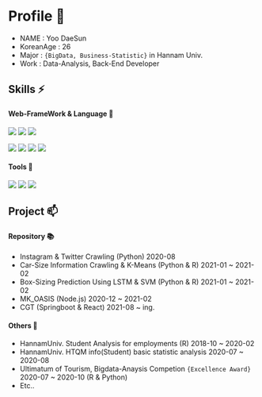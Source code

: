 # Profile 👋
- NAME : Yoo DaeSun
- KoreanAge : 26
- Major : `{BigData, Business-Statistic}` in Hannam Univ.
- Work : Data-Analysis, Back-End Developer 

## Skills ⚡
#### Web-FrameWork & Language 💭
<img src="https://img.shields.io/badge/Node.js-3DDC84?style=flat&logo=Node.js&logoColor=white"/> <img src="https://img.shields.io/badge/SpringBoot-6DB33F?style=flat&logo=Springboot&logoColor=Green&color=white"/>
<img src="https://img.shields.io/badge/React-3DDC84?style=flat&logo=React&logoColor=skyblue&color=darkblue"/>

<img src="https://img.shields.io/badge/JAVA-3DDC84?style=flat&logo=java&logoColor=red&color=white"/> <img src="https://img.shields.io/badge/JS-3DDC84?style=flat&logo=JavaScript&logoColor=blue&color=white"/> <img src="https://img.shields.io/badge/Python-3DDC84?style=flat&logo=Python&logoColor=blue-yellow&color=white"/> <img src="https://img.shields.io/badge/R-3DDC84?style=flat&logo=R&logoColor=blue&color=white"/>  

#### Tools 🔨
<img src="https://img.shields.io/badge/VSC-3DDC84?style=flat&logo=VisualStudioCode&logoColor=blue&color=white"/> <img src="https://img.shields.io/badge/AWS-6DB33F?style=flat&logo=amazonAWS&logoColor=black&color=white"/>
<img src="https://img.shields.io/badge/Github-3DDC84?style=flat-square&logo=Github&logoColor=white&color=purple"/>



## Project 📫
#### Repository 📚
- Instagram & Twitter Crawling (Python) 2020-08
- Car-Size Information Crawling & K-Means (Python & R) 2021-01 ~ 2021-02
- Box-Sizing Prediction Using LSTM & SVM (Python & R) 2021-01 ~ 2021-02
- MK_OASIS (Node.js) 2020-12 ~ 2021-02
- CGT (Springboot & React) 2021-08 ~ ing.

#### Others 🔖
- HannamUniv. Student Analysis for employments (R) 2018-10 ~ 2020-02
- HannamUniv. HTQM info(Student) basic statistic analysis 2020-07 ~ 2020-08
- Ultimatum of Tourism, Bigdata-Anaysis Competion `{Excellence Award}` 2020-07 ~ 2020-10 (R & Python)
- Etc.. 
